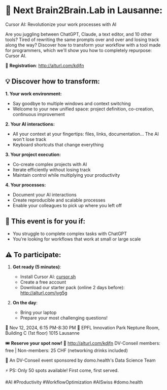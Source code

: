 # 🚀 Next Brain2Brain.Lab in Lausanne:

Cursor AI: Revolutionize your work processes with AI

Are you juggling between ChatGPT, Claude, a text editor, and 10 other tools? Tired of rewriting the same prompts over and over and losing track along the way? Discover how to transform your workflow with a tool made for programmers, which we'll show you how to completely repurpose: Cursor AI.

🔗 **Registration**: http://alturl.com/kdjfn

## 💡 Discover how to transform:

**1. Your work environment:**
- Say goodbye to multiple windows and context switching
- Welcome to your new unified space: project definition, co-creation, continuous improvement

**2. Your AI interactions:**
- All your context at your fingertips: files, links, documentation... The AI won't lose track
- Keyboard shortcuts that change everything

**3. Your project execution:**
- Co-create complex projects with AI
- Iterate efficiently without losing track
- Maintain control while multiplying your productivity

**4. Your processes:**
- Document your AI interactions
- Create reproducible and scalable processes
- Enable your colleagues to pick up where you left off

## 🎯 This event is for you if:
- You struggle to complete complex tasks with ChatGPT
- You're looking for workflows that work at small or large scale

## ⚠️ To participate:
1. **Get ready (5 minutes)**:
   - Install Cursor AI: [cursor.sh](https://cursor.sh)
   - Create a free account
   - Download our starter pack (online 2 days before): http://alturl.com/jyg5g

2. **On the day**:
   - Bring your laptop
   - Prepare your most challenging questions!

📅 Nov 12, 2024, 6:15 PM-8:30 PM
📍 EPFL Innovation Park
   Neptune Room, Building C (1st floor)
   1015 Lausanne

🎟️ **Reserve your spot now!** 🎯 http://alturl.com/kdjfn
DV-Conseil members: free | Non-members: 25 CHF (networking drinks included)

🤝 An DV-Conseil event sponsored by domo.health's Data Science Team

⚡ PS: Only 50 spots available! First come, first served.

#AI #Productivity #WorkflowOptimization #AISwiss #domo.health